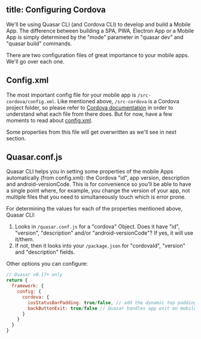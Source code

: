 title: Configuring Cordova
---
We'll be using Quasar CLI (and Cordova CLI) to develop and build a Mobile App. The difference between building a SPA, PWA, Electron App or a Mobile App is simply determined by the "mode" parameter in "quasar dev" and "quasar build" commands.

There are two configuration files of great importance to your mobile apps. We'll go over each one.

## Config.xml
The most important config file for your mobile app is `/src-cordova/config.xml`. Like mentioned above, `/src-cordova` is a Cordova project folder, so please refer to [Cordova documentation](https://cordova.apache.org/docs/en/latest/) in order to understand what each file from there does. But for now, have a few moments to read about [config.xml](https://cordova.apache.org/docs/en/latest/config_ref/).

Some properties from this file will get overwritten as we'll see in next section.

## Quasar.conf.js
Quasar CLI helps you in setting some properties of the mobile Apps automatically (from config.xml): the Cordova "id", app version, description and android-versionCode. This is for convenience so you'll be able to have a single point where, for example, you change the version of your app, not multiple files that you need to simultaneously touch which is error prone.

For determining the values for each of the properties mentioned above, Quasar CLI:
1. Looks in `/quasar.conf.js` for a "cordova" Object. Does it have "id", "version", "description" and/or "android-versionCode"? If yes, it will use it/them.
2. If not, then it looks into your `/package.json` for "cordovaId", "version" and "description" fields.

Other options you can configure:

```js
// Quasar v0.17+ only
return {
  framework: {
    config: {
      cordova: {
        iosStatusBarPadding: true/false, // add the dynamic top padding on iOS mobile devices
        backButtonExit: true/false // Quasar handles app exit on mobile phone back button
      }
    }
  }
}
```
